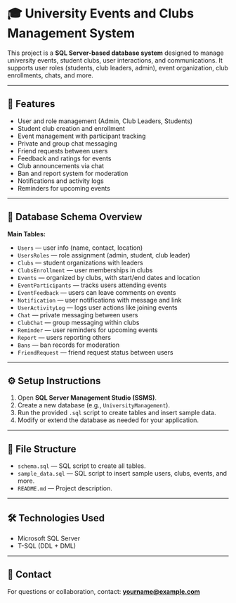 # 🎓 University Events and Clubs Management System

This project is a **SQL Server-based database system** designed to manage university events, student clubs, user interactions, and communications. It supports user roles (students, club leaders, admin), event organization, club enrollments, chats, and more.

---

## 📌 Features

- User and role management (Admin, Club Leaders, Students)
- Student club creation and enrollment
- Event management with participant tracking
- Private and group chat messaging
- Friend requests between users
- Feedback and ratings for events
- Club announcements via chat
- Ban and report system for moderation
- Notifications and activity logs
- Reminders for upcoming events

---

## 🧱 Database Schema Overview

**Main Tables:**
- `Users` — user info (name, contact, location)
- `UsersRoles` — role assignment (admin, student, club leader)
- `Clubs` — student organizations with leaders
- `ClubsEnrollment` — user memberships in clubs
- `Events` — organized by clubs, with start/end dates and location
- `EventParticipants` — tracks users attending events
- `EventFeedback` — users can leave comments on events
- `Notification` — user notifications with message and link
- `UserActivityLog` — logs user actions like joining events
- `Chat` — private messaging between users
- `ClubChat` — group messaging within clubs
- `Reminder` — user reminders for upcoming events
- `Report` — users reporting others
- `Bans` — ban records for moderation
- `FriendRequest` — friend request status between users

---

## ⚙️ Setup Instructions

1. Open **SQL Server Management Studio (SSMS)**.
2. Create a new database (e.g., `UniversityManagement`).
3. Run the provided `.sql` script to create tables and insert sample data.
4. Modify or extend the database as needed for your application.

---

## 📂 File Structure

- `schema.sql` — SQL script to create all tables.
- `sample_data.sql` — SQL script to insert sample users, clubs, events, and more.
- `README.md` — Project description.

---

## 🛠️ Technologies Used

- Microsoft SQL Server
- T-SQL (DDL + DML)

---

## 📧 Contact

For questions or collaboration, contact: **yourname@example.com**